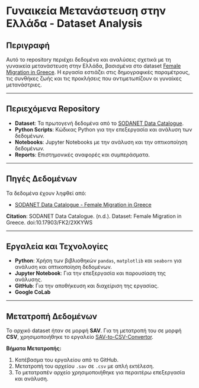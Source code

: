 # Γυναικεία Μετανάστευση στην Ελλάδα - Dataset Analysis

## Περιγραφή
Αυτό το repository περιέχει δεδομένα και αναλύσεις σχετικά με τη γυναικεία μετανάστευση στην Ελλάδα, βασισμένα στο dataset [Female Migration in Greece](https://datacatalogue.sodanet.gr/dataset.xhtml?persistentId=doi:10.17903/FK2/2XKYWS). Η εργασία εστιάζει στις δημογραφικές παραμέτρους, τις συνθήκες ζωής και τις προκλήσεις που αντιμετωπίζουν οι γυναίκες μετανάστριες.

---

## Περιεχόμενα Repository
- **Dataset**: Τα πρωτογενή δεδομένα από το [SODANET Data Catalogue](https://datacatalogue.sodanet.gr).
- **Python Scripts**: Κώδικας Python για την επεξεργασία και ανάλυση των δεδομένων.
- **Notebooks**: Jupyter Notebooks με την ανάλυση και την οπτικοποίηση δεδομένων.
- **Reports**: Επιστημονικές αναφορές και συμπεράσματα.

---

## Πηγές Δεδομένων
Τα δεδομένα έχουν ληφθεί από:
- [SODANET Data Catalogue - Female Migration in Greece](https://datacatalogue.sodanet.gr/dataset.xhtml?persistentId=doi:10.17903/FK2/2XKYWS)

**Citation**:
SODANET Data Catalogue. (n.d.). Dataset: Female Migration in Greece. doi:10.17903/FK2/2XKYWS

---

## Εργαλεία και Τεχνολογίες
- **Python**: Χρήση των βιβλιοθηκών `pandas`, `matplotlib` και `seaborn` για ανάλυση και οπτικοποίηση δεδομένων.
- **Jupyter Notebook**: Για την επεξεργασία και παρουσίαση της ανάλυσης.
- **GitHub**: Για την αποθήκευση και διαχείριση της εργασίας.
- **Google CoLab**

---

## Μετατροπή Δεδομένων
Το αρχικό dataset ήταν σε μορφή **SAV**. Για τη μετατροπή του σε μορφή **CSV**, χρησιμοποιήθηκε το εργαλείο [SAV-to-CSV-Convertor](https://github.com/easyvansh/SAV-to-CSV-Convertor).

**Βήματα Μετατροπής:**
1. Κατέβασμα του εργαλείου από το GitHub.
2. Μετατροπή του αρχείου `.sav` σε `.csv` με απλή εκτέλεση.
3. Το μετατραπέν αρχείο χρησιμοποιήθηκε για περαιτέρω επεξεργασία και ανάλυση.

